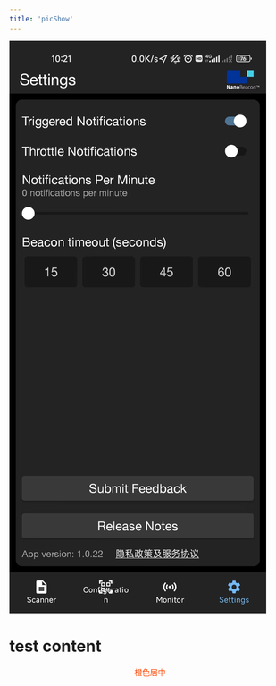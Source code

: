 ```yaml
---
title: 'picShow'
---
```

![](/images/4_1920.png)

# test content
<span style="display:block;text-align:center;color:orangered;">橙色居中</span>